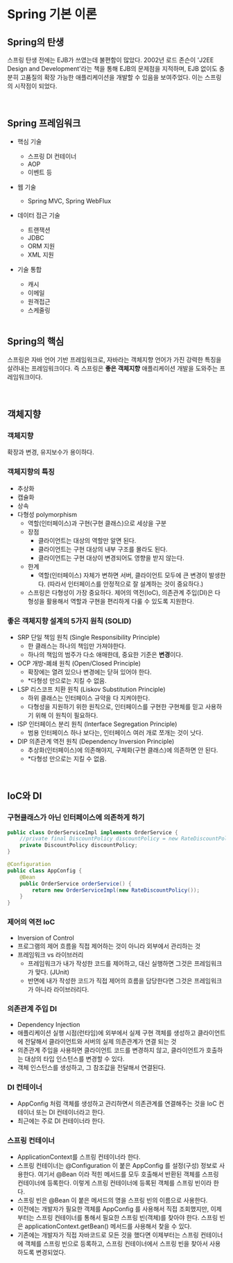 # Spring 기본 이론

## Spring의 탄생
스프링 탄생 전에는 EJB가 쓰였는데 불편함이 많았다. 
2002년 로드 존슨이 'J2EE Design and Development'라는 책을 통해 EJB의 문제점을 지적하며, EJB 없이도 충분히 고품질의 확장 가능한 애플리케이션을 개발할 수 있음을 보여주었다. 이는 스프링의 시작점이 되었다.

<br>

## Spring 프레임워크
- 핵심 기술
    - 스프링 DI 컨테이너
    - AOP
    - 이벤트 등
- 웹 기술
    - Spring MVC, Spring WebFlux
- 데이터 접근 기술
    - 트랜잭션
    - JDBC
    - ORM 지원
    - XML 지원
- 기술 통합
    - 캐시
    - 이메일
    - 원격접근
    - 스케줄링

    <br>

## Spring의 핵심
스프링은 자바 언어 기반 프레임워크로, 자바라는 객체지향 언어가 가진 강력한 특징을 살려내는 프레임워크이다. 즉 스프링은 <b>좋은 객체지향</b> 애플리케이션 개발을 도와주는 프레임워크이다. 

<br>

## 객체지향
### 객체지향
확장과 변경, 유지보수가 용이하다.

### 객체지향의 특징
- 추상화
- 캡슐화
- 상속
- 다형성 polymorphism
    - 역할(인터페이스)과 구현(구현 클래스)으로 세상을 구분
    - 장점
        - 클라이언트는 대상의 역할만 알면 된다.
        - 클라이언트는 구현 대상의 내부 구조를 몰라도 된다.
        - 클라이언트는 구현 대상이 변경되어도 영향을 받지 않는다.
    - 한계
        - 역할(인터페이스) 자체가 변하면 서버, 클라이언트 모두에 큰 변경이 발생한다. (따라서 인터페이스를 안정적으로 잘 설계하는 것이 중요하다.)
    - 스프링은 다형성이 가장 중요하다. 제어의 역전(IoC), 의존관계 주입(DI)은 다형성을 활용해서 역할과 구현을 편리하게 다룰 수 있도록 지원한다.

### 좋은 객체지향 설계의 5가지 원칙 (SOLID)
- SRP 단일 책임 원칙 (Single Responsibility Principle)
    - 한 클래스는 하나의 책임만 가져야한다.
    - 하나의 책임의 범주가 다소 애매한데, 중요한 기준은 <b>변경</b>이다.
- OCP 개방-폐쇄 원칙 (Open/Closed Principle)
    - 확장에는 열려 있으나 변경에는 닫혀 있어야 한다.
    - *다형성 만으로는 지킬 수 없음.
- LSP 리스코프 치환 원칙 (Liskov Substitution Principle)
    - 하위 클래스는 인터페이스 규약을 다 지켜야한다.
    - 다형성을 지원하기 위한 원칙으로, 인터페이스를 구현한 구현체를 믿고 사용하기 위해 이 원칙이 필요하다.
- ISP 인터페이스 분리 원칙 (Interface Segregation Principle)
    - 범용 인터페이스 하나 보다는, 인터페이스 여러 개로 쪼개는 것이 낫다.
- DIP 의존관계 역전 원칙 (Dependency Inversion Principle)
    - 추상화(인터페이스)에 의존해야지, 구체화(구현 클래스)에 의존하면 안 된다.
    - *다형성 만으로는 지킬 수 없음.

<br>

## IoC와 DI

### 구현클래스가 아닌 인터페이스에 의존하게 하기
```java
public class OrderServiceImpl implements OrderService {
    //private final DiscountPolicy discountPolicy = new RateDiscountPolicy();
    private DiscountPolicy discountPolicy;
}
```

```java
@Configuration
public class AppConfig {
    @Bean
    public OrderService orderService() {
        return new OrderServiceImpl(new RateDiscountPolicy());
    }
}
```

### 제어의 역전 IoC
- Inversion of Control
- 프로그램의 제어 흐름을 직접 제어하는 것이 아니라 외부에서 관리하는 것
- 프레임워크 vs 라이브러리
    - 프레임워크가 내가 작성한 코드를 제어하고, 대신 실행하면 그것은 프레임워크가 맞다. (JUnit)
    - 반면에 내가 작성한 코드가 직접 제어의 흐름을 담당한다면 그것은 프레임워크가 아니라 라이브러리다.

### 의존관계 주입 DI
- Dependency Injection
- 애플리케이션 실행 시점(런타임)에 외부에서 실제 구현 객체를 생성하고 클라이언트에 전달해서 클라이언트와 서버의 실제 의존관계가 연결 되는 것
- 의존관계 주입을 사용하면 클라이언트 코드를 변경하지 않고, 클라이언트가 호출하는 대상의 타입 인스턴스를 변경할 수 있다.
- 객체 인스턴스를 생성하고, 그 참조값을 전달해서 연결된다.

### DI 컨테이너
- AppConfig 처럼 객체를 생성하고 관리하면서 의존관계를 연결해주는 것을 IoC 컨테이너 또는 DI 컨테이너라고 한다.
- 최근에는 주로 DI 컨테이너라 한다.

### 스프링 컨테이너
- ApplicationContext를 스프링 컨테이너라 한다.
- 스프링 컨테이너는 @Configuration 이 붙은 AppConfig 를 설정(구성) 정보로 사용한다. 여기서 @Bean 이라 적힌 메서드를 모두 호출해서 반환된 객체를 스프링 컨테이너에 등록한다. 이렇게 스프링 컨테이너에 등록된 객체를 스프링 빈이라 한다.
- 스프링 빈은 @Bean 이 붙은 메서드의 명을 스프링 빈의 이름으로 사용한다.
- 이전에는 개발자가 필요한 객체를 AppConfig 를 사용해서 직접 조회했지만, 이제부터는 스프링 컨테이너를 통해서 필요한 스프링 빈(객체)를 찾아야 한다. 스프링 빈은 applicationContext.getBean() 메서드를 사용해서 찾을 수 있다.
- 기존에는 개발자가 직접 자바코드로 모든 것을 했다면 이제부터는 스프링 컨테이너에 객체를 스프링 빈으로 등록하고, 스프링 컨테이너에서 스프링 빈을 찾아서 사용하도록 변경되었다.

<br>

